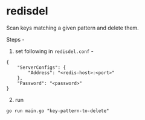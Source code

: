 # redisdel

Scan keys matching a given pattern and delete them.

Steps - 
1. set following in `redisdel.conf` - 
```
{
    "ServerConfigs": {
        "Address": "<redis-host>:<port>"
    },
    "Password": "<password>"
}
```

2. run
```
go run main.go "key-pattern-to-delete"
```